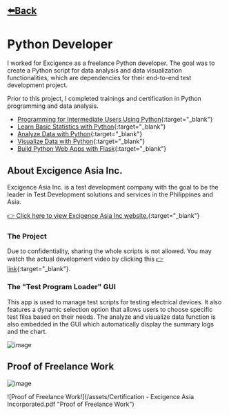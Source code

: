 ## [⬅️Back](./)

# Python Developer
I worked for Excigence as a freelance Python developer. The goal was to create a Python script for data analysis and data visualization functionalities, which are dependencies for their end-to-end test development project.

Prior to this project, I completed trainings and certification in Python programming and data analysis.
- [Programming for Intermediate Users Using Python](https://courses.buri.io/view/user/certificate/e1c6234d-adce-4475-902a-ad6cc37f2669/pdf){:target="_blank"}
- [Learn Basic Statistics with Python](https://courses.buri.io/view/user/certificate/3d495346-e110-410a-9114-091d45cb2c6d/pdf){:target="_blank"}
- [Analyze Data with Python](https://courses.buri.io/view/user/certificate/97632d55-f80a-4b4d-92ec-313bcb1bedb5/pdf){:target="_blank"}
- [Visualize Data with Python](https://courses.buri.io/view/user/certificate/c4fa38a1-d16f-4619-9af0-a3c4b1b97c53/pdf){:target="_blank"}
- [Build Python Web Apps with Flask](https://courses.buri.io/view/user/certificate/4c844e9f-b62e-4c0f-b161-0e8b10253581/pdf){:target="_blank"}

## About Excigence Asia Inc.
Excigence Asia Inc. is a test development company with the goal to be the leader in Test Development solutions and services in the Philippines and Asia.

[👉 Click here to view Excigence Asia Inc website.](https://www.excigence.com/management/){:target="_blank"} 

### The Project
Due to confidentiality, sharing the whole scripts is not allowed. You may watch the actual development video by clicking this [👉 link](https://www.linkedin.com/posts/cyrus-baruc_dataanalysis-datavizualization-activity-6972768351525773312-Kf6L?utm_source=share&utm_medium=member_desktop){:target="_blank"}. 

### The "Test Program Loader" GUI

This app is used to manage test scripts for testing electrical devices. It also features a dynamic selection option that allows users to choose specific test files based on their needs. The analyze and visualize data function is also embedded in the GUI which automatically display the summary logs and the chart.

![image](https://github.com/greatcyan/cyrus-baruc-data-analytics-portfolio/assets/95137493/4cbfd472-3276-4a71-9581-38ed648d2adc)

## Proof of Freelance Work
![image](https://github.com/greatcyan/cyrus-baruc-data-analytics-portfolio/assets/95137493/82e0a2e3-5f31-4aba-8192-618fa4ed714c)

![Proof of Freelance Work!](/assets/Certification - Excigence Asia Incorporated.pdf "Proof of Freelance Work")


